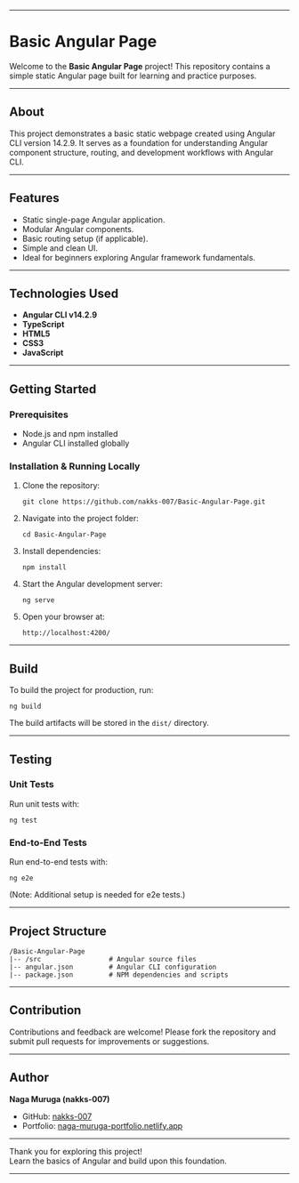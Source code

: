 ***

# Basic Angular Page

Welcome to the **Basic Angular Page** project! This repository contains a simple static Angular page built for learning and practice purposes.

***

## About

This project demonstrates a basic static webpage created using Angular CLI version 14.2.9. It serves as a foundation for understanding Angular component structure, routing, and development workflows with Angular CLI.

***

## Features

- Static single-page Angular application.
- Modular Angular components.
- Basic routing setup (if applicable).
- Simple and clean UI.
- Ideal for beginners exploring Angular framework fundamentals.

***

## Technologies Used

- **Angular CLI v14.2.9**
- **TypeScript**
- **HTML5**
- **CSS3**
- **JavaScript**

***

## Getting Started

### Prerequisites

- Node.js and npm installed
- Angular CLI installed globally

### Installation & Running Locally

1. Clone the repository:
   ```
   git clone https://github.com/nakks-007/Basic-Angular-Page.git
   ```
2. Navigate into the project folder:
   ```
   cd Basic-Angular-Page
   ```
3. Install dependencies:
   ```
   npm install
   ```
4. Start the Angular development server:
   ```
   ng serve
   ```
5. Open your browser at:
   ```
   http://localhost:4200/
   ```

***

## Build

To build the project for production, run:
```
ng build
```
The build artifacts will be stored in the `dist/` directory.

***

## Testing

### Unit Tests

Run unit tests with:
```
ng test
```

### End-to-End Tests

Run end-to-end tests with:
```
ng e2e
```
(Note: Additional setup is needed for e2e tests.)

***

## Project Structure

```
/Basic-Angular-Page
|-- /src                 # Angular source files
|-- angular.json         # Angular CLI configuration
|-- package.json         # NPM dependencies and scripts
```

***

## Contribution

Contributions and feedback are welcome! Please fork the repository and submit pull requests for improvements or suggestions.

***

## Author

**Naga Muruga (nakks-007)**

- GitHub: [nakks-007](https://github.com/nakks-007)
- Portfolio: [naga-muruga-portfolio.netlify.app](https://naga-muruga-portfolio.netlify.app/)

***

Thank you for exploring this project!  
Learn the basics of Angular and build upon this foundation.

***
